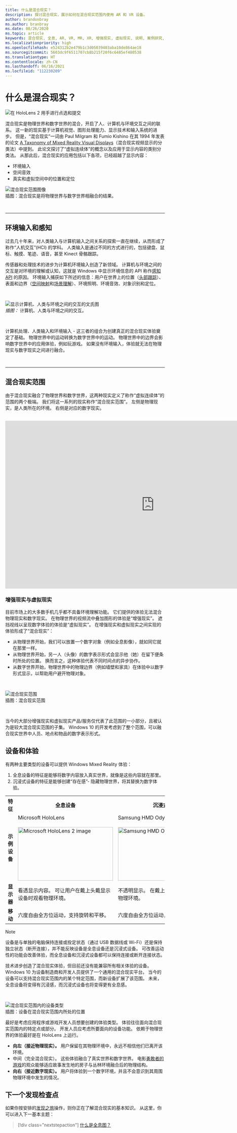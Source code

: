 ```yaml
---
title: 什么是混合现实？
description: 探讨混合现实，展示如何在混合现实范围内使用 AR 和 VR 设备。
author: brandonbray
ms.author: branbray
ms.date: 08/26/2020
ms.topic: article
keywords: 混合现实, 全息, AR, VR, MR, XR, 增强现实, 虚拟现实, 说明, 案例研究, 混合现实头戴显示设备, windows 混合现实头戴显示设备, 虚拟现实头戴显示设备, 什么是虚拟现实, 什么是增强现实
ms.localizationpriority: high
ms.openlocfilehash: e524312b2e479b1c3d05039403aba10de864ae18
ms.sourcegitcommit: 5603dc9f6511707cb8b215f20f6c6485ef480538
ms.translationtype: HT
ms.contentlocale: zh-CN
ms.lasthandoff: 06/16/2021
ms.locfileid: "112230209"
---
```

# <a name="what-is-mixed-reality"></a>什么是混合现实？

![在 HoloLens 2 用手进行点选和提交](images/02_MixedRealitySlashMixedReality.png)

混合现实是物理世界和数字世界的混合，开启了人、计算机与环境交互之间的联系。 这一新的现实基于计算机视觉、图形处理能力、显示技术和输入系统的进步。 但是，“混合现实”一词由 Paul Milgram 和 Fumio Kishino 在其 1994 年发表的论文 [A Taxonomy of Mixed Reality Visual Displays](https://search.ieice.org/bin/summary.php?id=e77-d_12_1321)（混合现实视频显示的分类法）中提到。 此论文探讨了“虚拟连续体”的概念以及应用于显示内容的类别分类法。 从那此后，混合现实的应用包括以下各项，已经超越了显示内容：
* 环境输入
* 空间音效
* 真实和虚拟空间中的位置和定位

![混合现实范围图像](images/mixedrealityspectrum-worlds.png)<br>
插图：混合现实是将物理世界与数字世界相融合的结果。

<br>

---

## <a name="environmental-input-and-perception"></a>环境输入和感知

过去几十年来，对人类输入与计算机输入之间关系的探索一直在继续，从而形成了称作“人机交互”(HCI) 的学科。 人类输入是通过不同的方式进行的，包括键盘、鼠标、触摸、笔迹、语音，甚至 Kinect 骨骼跟踪。

传感器和处理技术的进步为计算机环境输入创造了新领域。 计算机与环境之间的交互是对环境的理解或认知，这就是 Windows 中显示环境信息的 API 称作[感知 API](/uwp/api/Windows.Perception) 的原因。 环境输入捕获如下所述的信息：用户在世界上的位置（[头部跟踪](../design/coordinate-systems.md)）、表面和边界（[空间映射](../design/spatial-mapping.md)和[场景理解](../design/scene-understanding.md)）、环境照明、环境音效、对象识别和定位。

<br>

![显示计算机、人类与环境之间的交互的文氏图](images/mixed-reality-venn-diagram-300px.png)<br> 
*插图：* 计算机、人类与环境之间的交互。

<br>

计算机处理、人类输入和环境输入 - 这三者的组合为创建真正的混合现实体验奠定了基础。 物理世界中的运动转换为数字世界中的运动。 物理世界中的边界会影响数字世界中的应用体验，例如玩游戏。 如果没有环境输入，体验就无法在物理现实与数字现实之间进行融合。<br>

<br>

---


## <a name="the-mixed-reality-spectrum"></a>混合现实范围

由于混合现实融合了物理世界和数字世界，这两种现实定义了称作“虚拟连续体”的范围的两个极端。 我们将这一系列的现实称作“混合现实范围”。 左侧是物理现实，是人类所在的环境。 右侧是对应的数字现实。

<br>

<iframe width="940" height="530" src="https://www.youtube.com/embed/_xpI0JosYUk" frameborder="0" allow="accelerometer; autoplay; encrypted-media; gyroscope; picture-in-picture" allowfullscreen></iframe>

<br>

### <a name="augmented-vs-virtual-reality"></a>增强现实与虚拟现实

目前市场上的大多数手机几乎都不具备环境理解功能。 它们提供的体验无法混合物理现实和数字现实。 在物理世界的视频流中叠加图形的体验是“增强现实”。  遮挡视线以呈现数字体验的体验是“虚拟现实”。  在增强现实和虚拟现实之间实现的体验形成了“混合现实”：
* 从物理世界开始，我们可以放置一个数字对象（例如全息影像），就如同它就在那里一样。
* 从物理世界开始，另一人（头像）的数字表示形式会显示他（她）在留下便条时所处的位置。 换而言之，这种体验代表不同时间点的异步协作。
* 从数字世界开始，物理世界中的物理边界（例如墙壁和家具）在体验中以数字形式显示，以帮助用户避开物理对象。

<br>

![混合现实范围](images/mixedrealityspectrum.png)<br>
插图：混合现实范围

<br>

当今的大部分增强现实和虚拟现实产品/服务仅代表了此范围的一小部分，且被认为是较大混合现实范围的子集。 Windows 10 的开发考虑到了整个范围，可以融合现实世界中人员、地点和物品的数字表示形式。


## <a name="devices-and-experiences"></a>设备和体验

有两种主要类型的设备可以提供 Windows Mixed Reality 体验：
1. 全息设备的特征是能够将数字内容放入真实世界，就像是这些内容就在那里。
2. 沉浸式设备的特征是能够创建“存在感”- 隐藏物理世界，将其替换为数字体验。

<table>
<tr>
<th width="30%"> 特征</th><th width="35%"> 全息设备</th><th width="35%"> 沉浸式设备</th>
</tr><tr>
<td><strong>示例设备</strong></td><td> Microsoft HoloLens<br><br> <img alt="Microsoft HoloLens 2 image" width="300" height="169" src="images/HoloLens2.jpg" /></td><td> Samsung HMD Odyssey+<br><br> <img alt="Samsung HMD Odyssey+ image" width="300" height="169" src="images/Samsung-HMD-Odyssey.jpg" /></td>
</tr><tr>
<td><strong>显示器</strong></td><td> 看透显示内容。 可让用户在戴上头戴显示设备时观看物理环境。</td><td> 不透明显示。 在戴上头戴显示设备时阻挡物理环境。</td>
</tr><tr>
<td><strong>移动</strong></td><td> 六度自由全方位运动，支持旋转和平移。</td><td> 六度自由全方位运动，支持旋转和平移。</td>
</tr>
</table> 


> [!NOTE]
> 设备是与单独的电脑保持连接或拴定状态（通过 USB 数据线或 Wi-Fi）还是保持独立状态（断开连接），并不能反映设备是全息设备还是沉浸式设备。 可改善运动性的功能会改善体验，而全息设备和沉浸式设备都可以保持连接或断开连接状态。

技术进步创造了混合现实体验，但目前还没有能兼容所有相关体验的设备。 Windows 10 为设备制造商和开发人员提供了一个通用的混合现实平台。 当今的设备可以支持混合现实范围内的某个特定范围，而新设备扩展了该范围。 未来，全息设备将变得有沉浸感，而沉浸式设备也将变得更有全息感。

<br>

![混合现实范围内的设备类型](images/Final_WhatIsMixedReality07.png)<br>
插图：设备在混合现实范围内所处的位置

最好是考虑应用程序或游戏开发人员想要创建的体验类型。 体验往往面向混合现实范围内的特定点或部分。 开发人员应考虑所要面向的设备功能。 依赖于物理世界的体验最好是在 HoloLens 上运行。
* **向左（接近物理现实）。** 用户保留在其物理环境中，永远不相信他们已离开该环境。
* 中间（完全混合现实）。 这些体验融合了真实世界和数字世界。 电影[勇敢者的游戏](https://en.wikipedia.org/wiki/Jumanji)的观众能够适应故事发生地的房子与丛林环境融合后的物理结构。
* **向右（接近数字现实）。** 用户将体验到一个数字环境，并且不会意识到其周围物理环境中发生的情况。

## <a name="next-discovery-checkpoint"></a>下一个发现检查点

如果你按安排的[发现之旅](get-started-with-mr.md)操作，则你正在了解混合现实的基本知识。 从这里，你可以进入下一基本主题： 

> [!div class="nextstepaction"]
> [什么是全息图？](hologram.md)
